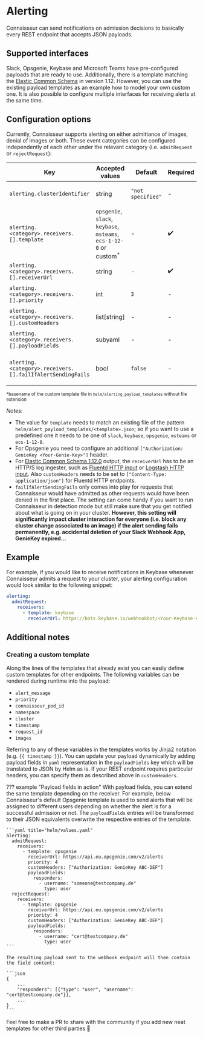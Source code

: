 # Alerting


Connaisseur can send notifications on admission decisions to basically every REST
endpoint that accepts JSON payloads.

## Supported interfaces

Slack, Opsgenie, Keybase and Microsoft Teams have pre-configured payloads that are ready to use.
Additionally, there is a template matching the [Elastic Common Schema](https://www.elastic.co/guide/en/ecs/1.12/index.html) in version 1.12.
However, you can use the existing payload templates as an example how to model your
own custom one.
It is also possible to configure multiple interfaces for receiving
alerts at the same time.

## Configuration options

Currently, Connaisseur supports alerting on either admittance of images, denial of images or both. These event categories can be configured independently of each other under the relevant category (i.e. `admitRequest` or `rejectRequest`):

| Key                                                        | Accepted values                                                               | Default           | Required           | Description                                                                                     |
|------------------------------------------------------------|-------------------------------------------------------------------------------|-------------------|--------------------|-------------------------------------------------------------------------------------------------|
| `alerting.clusterIdentifier`                               | string                                                                        | `"not specified"` | -                  | Cluster identifier used in alert payload to distinguish between alerts from different clusters. |
| `alerting.<category>.receivers.[].template`                | `opsgenie`, `slack`, `keybase`, `msteams`, `ecs-1-12-0` or custom<sup>*</sup> | -                 | :heavy_check_mark: | File in `helm/alert_payload_templates/` to be used as alert payload template.                   |
| `alerting.<category>.receivers.[].receiverUrl`             | string                                                                        | -                 | :heavy_check_mark: | URL of alert-receiving endpoint.                                                                |
| `alerting.<category>.receivers.[].priority`                | int                                                                           | `3`               | -                  | Priority of alert (to enable fitting Connaisseur alerts into alerts from other sources).        |
| `alerting.<category>.receivers.[].customHeaders`           | list[string]                                                                  | -                 | -                  | Additional headers required by alert-receiving endpoint.                                        |
| `alerting.<category>.receivers.[].payloadFields`           | subyaml                                                                       | -                 | -                  | Additional (`yaml`) key-value pairs to be appended to alert payload (as `json`).                |
| `alerting.<category>.receivers.[].failIfAlertSendingFails` | bool                                                                          | `false`           | -                  | Whether to make Connaisseur deny images if the corresponding alert cannot be successfully sent. |

<sup>*basename of the custom template file in `helm/alerting_payload_templates` without file extension </sup>

_Notes_:

- The value for `template` needs to match an existing file of the pattern
`helm/alert_payload_templates/<template>.json`; so if you want to use a predefined
one it needs to be one of `slack`, `keybase`, `opsgenie`, `msteams` or `ecs-1-12-0`.
- For Opsgenie you need to configure an additional
  `["Authorization: GenieKey <Your-Genie-Key>"]` header.
- For [Elastic Common Schema 1.12.0](https://www.elastic.co/guide/en/ecs/1.12/index.html) output, the `receiverUrl` has to be an HTTP/S log ingester, such as [Fluentd HTTP input](https://docs.fluentd.org/input/http) or [Logstash HTTP input](https://www.elastic.co/guide/en/logstash/current/plugins-inputs-http.html). Also `customHeaders` needs to be set to `["Content-Type: application/json"]` for Fluentd HTTP endpoints.
- `failIfAlertSendingFails` only comes into play for requests that Connaisseur would have admitted as other requests would have been denied in the first place. The setting can come handy if you want to run Connaisseur in detection mode but still make sure that you get notified about what is going on in your cluster. **However, this setting will significantly impact cluster interaction for everyone (i.e. block any cluster change associated to an image) if the alert sending fails permanently, e.g. accidental deletion of your Slack Webhook App, GenieKey expired...**



## Example
For example, if you would like to receive notifications in Keybase whenever Connaisseur admits a request to your cluster, your alerting configuration would look similar to the following snippet:


```yaml title="helm/values.yaml"
alerting:
  admitRequest:
    receivers:
      - template: keybase
        receiverUrl: https://bots.keybase.io/webhookbot/<Your-Keybase-Hook-Token>
```

## Additional notes

### Creating a custom template

Along the lines of the templates that already exist you can easily define
custom templates for other endpoints. The following variables can be rendered
during runtime into the payload:

- `alert_message`
- `priority`
- `connaisseur_pod_id`
- `namespace`
- `cluster`
- `timestamp`
- `request_id`
- `images`

Referring to any of these variables in the templates works by Jinja2 notation
(e.g. `{{ timestamp }}`). You can update your payload dynamically by adding payload
fields in `yaml` representation in the `payloadFields` key which will be translated
to JSON by Helm as is. If your REST endpoint requires particular headers, you can
specify them as described above in `customHeaders`.

??? example "Payload fields in action"
    With payload fields, you can extend the same template depending on the receiver.
    For example, below Connaisseur's default Opsgenie template is used to send alerts that will be assigned to different users depending on whether the alert is for a successful admission or not.
    The `payloadFields` entries will be transformed to their JSON equivalents overwrite the respective entries of the template.

    ```yaml title="helm/values.yaml"
    alerting:
      admitRequest:
        receivers:
          - template: opsgenie
            receiverUrl: https://api.eu.opsgenie.com/v2/alerts
            priority: 4
            customHeaders: ["Authorization: GenieKey ABC-DEF"]
            payloadFields:
              responders:
                - username: "someone@testcompany.de"
                  type: user
      rejectRequest:
        receivers:
          - template: opsgenie
            receiverUrl: https://api.eu.opsgenie.com/v2/alerts
            priority: 4
            customHeaders: ["Authorization: GenieKey ABC-DEF"]
            payloadFields:
              responders:
                - username: "cert@testcompany.de"
                  type: user
    ```

    The resulting payload sent to the webhook endpoint will then contain the field content:

    ```json
    {
        ...
        "responders": [{"type": "user", "username": "cert@testcompany.de"}],
        ...
    }
    ```

Feel free to make a PR to share with the community if you add new neat templates for other third parties :pray:
